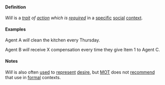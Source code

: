 #### Definition

*Will* is a *[trait](https://github.com/gcassel/Modular-Organizing-Terminology/blob/master/terms/trait.md) of [action](https://github.com/gcassel/Modular-Organizing-Terminology/blob/master/terms/act.md) which is [required](https://github.com/gcassel/Modular-Organizing-Terminology/blob/master/terms/require.md)* in a [specific](https://github.com/gcassel/Modular-Organizing-Terminology/blob/master/terms/specific.md) [social](https://github.com/gcassel/Modular-Organizing-Terminology/blob/master/terms/social.md) [context](https://github.com/gcassel/Modular-Organizing-Terminology/blob/master/terms/context.md).

#### Examples

Agent A *will* clean the kitchen every Thursday.

Agent B *will* receive X compensation every time they give Item 1 to Agent C.

#### Notes

*Will* is also often [used](https://github.com/gcassel/Modular-Organizing-Terminology/blob/master/terms/use.md) to [represent](https://github.com/gcassel/Modular-Organizing-Terminology/blob/master/terms/represent.md) [desire](https://github.com/gcassel/Modular-Organizing-Terminology/blob/master/terms/goal.md), but [MOT](https://github.com/gcassel/Modular-Organizing-Terminology) does not [recommend](https://github.com/gcassel/Modular-Organizing-Terminology/blob/master/terms/recommend.md) that use in [formal](https://github.com/gcassel/Modular-Organizing-Terminology/blob/master/terms/form.md) contexts.
